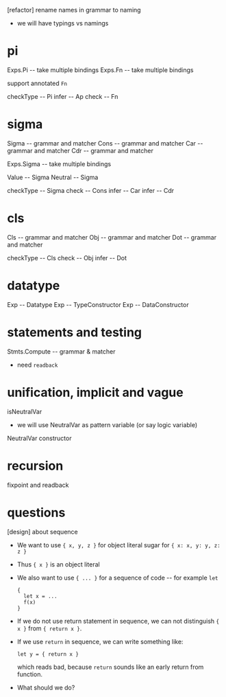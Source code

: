 [refactor] rename names in grammar to naming

- we will have typings vs namings

# pi

Exps.Pi -- take multiple bindings
Exps.Fn -- take multiple bindings

support annotated `Fn`

checkType -- Pi
infer -- Ap
check -- Fn

# sigma

Sigma -- grammar and matcher
Cons -- grammar and matcher
Car -- grammar and matcher
Cdr -- grammar and matcher

Exps.Sigma -- take multiple bindings

Value -- Sigma
Neutral -- Sigma

checkType -- Sigma
check -- Cons
infer -- Car
infer -- Cdr

# cls

Cls -- grammar and matcher
Obj -- grammar and matcher
Dot -- grammar and matcher

checkType -- Cls
check -- Obj
infer -- Dot

# datatype

Exp -- Datatype
Exp -- TypeConstructor
Exp -- DataConstructor

# statements and testing

Stmts.Compute -- grammar & matcher

- need `readback`

# unification, implicit and vague

isNeutralVar

- we will use NeutralVar as pattern variable (or say logic variable)

NeutralVar constructor

# recursion

fixpoint and readback

# questions

[design] about sequence

- We want to use `{ x, y, z }` for object literal sugar for `{ x: x, y: y, z: z }`

- Thus `{ x }` is an object literal

- We also want to use `{ ... }` for a sequence of code -- for example `let`

  ```
  {
    let x = ...
    f(x)
  }
  ```

- If we do not use return statement in sequence,
  we can not distinguish `{ x }` from `{ return x }`.

- If we use `return` in sequence, we can write something like:

  ```
  let y = { return x }
  ```

  which reads bad, because `return` sounds like an early return from function.

- What should we do?
